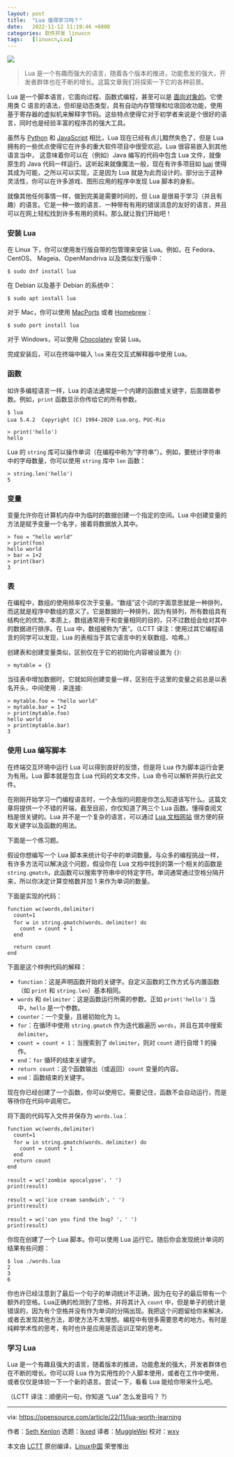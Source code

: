 ```yaml
---
layout: post
title:	"Lua 值得学习吗？"
date:	2022-11-12 11:19:46 +0800 
categories:	软件开发 linuxcn 
tags:	[linuxcn,Lua]
---
```



![](/Asserts/Images//attachment/album/202211/12/111937y0kior1oyf44tttt.jpg)



> 
> Lua 是一个有趣而强大的语言，随着各个版本的推进，功能愈发的强大，开发者群体也在不断的增长。这篇文章我们将探索一下它的各种前景。
> 
> 
> 


Lua 是一个脚本语言，它面向过程、函数式编程，甚至可以是 [面向对象的](https://opensource.com/article/22/10/object-oriented-lua%20)。它使用类 C 语言的语法，但却是动态类型，具有自动内存管理和垃圾回收功能，使用基于寄存器的虚拟机来解释字节码。这些特点使得它对于初学者来说是个很好的语言，同时也是经验丰富的程序员的强大工具。


虽然与 [Python](https://opensource.com/resources/python) 和 [JavaScript](https://opensource.com/article/22/9/javascript-glossary) 相比，Lua 现在已经有点儿黯然失色了，但是 Lua 拥有的一些优点使得它在许多的重大软件项目中很受欢迎。Lua 很容易嵌入到其他语言当中， 这意味着你可以在（例如）Java 编写的代码中包含 Lua 文件，就像原生的 Java 代码一样运行。这听起来就像魔法一般，现在有许多项目如 [luaj](https://github.com/luaj/luaj) 使得其成为可能，之所以可以实现，正是因为 Lua 就是为此而设计的。部分出于这种灵活性，你可以在许多游戏、图形应用的程序中发现 Lua 脚本的身影。


就像其他任何事情一样，做到完美是需要时间的，但 Lua 是很易于学习（并且有趣）的语言。它是一种一致的语言、一种带有有用的错误消息的友好的语言，并且可以在网上轻松找到许多有用的资料。那么就让我们开始吧！


### 安装 Lua


在 Linux 下，你可以使用发行版自带的包管理来安装 Lua。例如，在 Fedora、CentOS、 Mageia、OpenMandriva 以及类似发行版中：



```
$ sudo dnf install lua

```

在 Debian 以及基于 Debian 的系统中：



```
$ sudo apt install lua

```

对于 Mac，你可以使用 [MacPorts](https://opensource.com/article/20/11/macports) 或者 [Homebrew](https://opensource.com/article/20/6/homebrew-linux)：



```
$ sudo port install lua

```

对于 Windows，可以使用 [Chocolatey](https://opensource.com/article/20/3/chocolatey) 安装 Lua。


完成安装后，可以在终端中输入 `lua` 来在交互式解释器中使用 Lua。


### 函数


如许多编程语言一样，Lua 的语法通常是一个内建的函数或关键字，后面跟着参数。例如，`print` 函数显示你传给它的所有参数。



```
$ lua
Lua 5.4.2  Copyright (C) 1994-2020 Lua.org，PUC-Rio

> print('hello')
hello

```

Lua 的 `string` 库可以操作单词（在编程中称为“字符串”）。例如，要统计字符串中的字母数量，你可以使用 `string` 库中 `len` 函数：



```
> string.len('hello')
5

```

### 变量


变量允许你在计算机内存中为临时的数据创建一个指定的空间。Lua 中创建变量的方法是赋予变量一个名字，接着将数据放入其中。



```
> foo = "hello world"
> print(foo)
hello world
> bar = 1+2
> print(bar)
3

```

### 表


在编程中，数组的使用频率仅次于变量。“数组”这个词的字面意思就是一种排列，而这就是程序中数组的意义了。它是数据的一种排列，因为有排列，所有数组具有结构化的优势。本质上，数组通常用于和变量相同的目的，只不过数组会给对其中的数据进行排序。在 Lua 中，数组被称为“表”。（LCTT 译注：使用过其它编程语言的同学可以发现，Lua 的表相当于其它语言中的关联数组、哈希。）


创建表和创建变量类似，区别仅在于它的初始化内容被设置为 `{}`:



```
> mytable = {}

```

当往表中增加数据时，它就如同创建变量一样，区别在于这里的变量之前总是以表名开头，中间使用 `.` 来连接:



```
> mytable.foo = "hello world"
> mytable.bar = 1+2
> print(mytable.foo)
hello world
> print(mytable.bar)
3

```

### 使用 Lua 编写脚本


在终端交互环境中运行 Lua 可以得到良好的反馈，但是将 Lua 作为脚本运行会更为有用。Lua 脚本就是包含 Lua 代码的文本文件，Lua 命令可以解析并执行此文件。


在刚刚开始学习一门编程语言时，一个永恒的问题是你怎么知道该写什么。这篇文章将提供一个不错的开端，截至目前，你仅知道了两三个 Lua 函数。懂得查阅文档是很关键的。Lua 并不是一个复杂的语言，可以通过 [Lua 文档网站](http://www.lua.org/docs.html) 很方便的获取关键字以及函数的用法。


下面是一个练习题。


假设你想编写一个 Lua 脚本来统计句子中的单词数量。与众多的编程挑战一样，有许多方法可以解决这个问题，假设你在 Lua 文档中找到的第一个相关的函数是 `string.gmatch`，此函数可以搜索字符串中的特定字符。单词通常通过空格分隔开来，所以你决定计算空格数并加 1 来作为单词的数量。


下面是实现的代码：



```
function wc(words,delimiter)
  count=1
  for w in string.gmatch(words，delimiter) do
    count = count + 1
  end

  return count
end

```

下面是这个样例代码的解释：


* `function`：这是声明函数开始的关键字。自定义函数的工作方式与内置函数（如 `print` 和 `string.len`）基本相同。
* `words` 和 `delimiter`：这是函数运行所需的参数。正如 `print('hello')` 当中，`hello` 是一个参数。
* `counter`：一个变量，且被初始化为 `1`。
* `for`：在循环中使用 `string.gmatch` 作为迭代器遍历 `words`，并且在其中搜索`delimiter`。
* `count = count + 1`：当搜索到了 `delimiter`，则对 `count` 进行自增 1 的操作。
* `end`：`for` 循环的结束关键字。
* `return count`：这个函数输出（或返回）`count` 变量的内容。
* `end`：函数结束的关键字。


现在你已经创建了一个函数，你可以使用它。需要记住，函数不会自动运行，而是等待你在代码中调用它。


将下面的代码写入文件并保存为 `words.lua`：



```
function wc(words,delimiter)
  count=1
  for w in string.gmatch(words，delimiter) do
    count = count + 1
  end
  return count
end

result = wc('zombie apocalypse'，' ')
print(result)

result = wc('ice cream sandwich'，' ')
print(result)

result = wc('can you find the bug? '，' ')
print(result)

```

你现在创建了一个 Lua 脚本。你可以使用 Lua 运行它。随后你会发现统计单词的结果有些问题：



```
$ lua ./words.lua
2
3
6

```

你也许已经注意到了最后一个句子的单词统计不正确，因为在句子的最后带有一个额外的空格。Lua正确的检测到了空格，并将其计入 `count` 中，但是单子的统计是错误的，因为有个空格并没有作为单词的分隔出现。我把这个问题留给你来解决，或者去发现其他方法，即使方法不太理想。编程中有很多需要思考的地方。有时是纯粹学术性的思考，有时也许是应用是否运训正常的思考。


### 学习 Lua


Lua 是一个有趣且强大的语言，随着版本的推进，功能愈发的强大，开发者群体也在不断的增长。你可以将 Lua 作为实用性的个人脚本使用，或者在工作中使用，或者仅仅是体验一下一个新的语言。尝试一下，看看 Lua 能给你带来什么吧。


（LCTT 译注：顺便问一句，你知道 “Lua” 怎么发音吗？ ?）




---


via: <https://opensource.com/article/22/11/lua-worth-learning>


作者：[Seth Kenlon](https://opensource.com/users/seth) 选题：[lkxed](https://github.com/lkxed) 译者：[MuggleWei](https://github.com/MuggleWei) 校对：[wxy](https://github.com/wxy)


本文由 [LCTT](https://github.com/LCTT/TranslateProject) 原创编译，[Linux中国](https://linux.cn/) 荣誉推出
